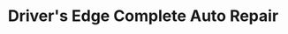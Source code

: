 ---
title: "Driver's Edge Complete Auto Repair"
url: /flower-mound/drivers-edge-complete-auto-repair/
shop: Autowerkstatt
---